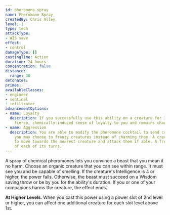 ```yaml
---
id: pheromone_spray
name: Pheromone Spray
createdBy: Chris Alley
level: 1
type: tech
attackType:
- WIS save
effect:
- control
damageType: []
castingTime: Action
duration: 24 hours
concentration: false
distance:
  range: 30
detonates:
primes:
availableClasses:
- engineer
- sentinel
- infiltrator
advancementOptions:
- name: Loyalty
  description: If you successfully use this ability on a creature for 30 days in a row, the creature develops a
    fierce, chemically-induced sense of loyalty to you and remains charmed by you indefinitely.
- name: Aggression
  description: You are able to modify the pheromone cocktail to send creatures into a frenzy. When you use this ability,
    you may choose to frenzy creatures instead of charming them. A creature that becomes frenzied must use its movement
    to move towards the nearest creature and attack them if able. A frenzied creature may repeat its save at the end
    of each of its turns.
---
```


A spray of chemical pheromones lets you convince a beast that you mean it no harm. Choose an organic creature that you can see
within range. It must see you and be capable of smelling. If the creature's Intelligence is 4 or higher, the power fails.
Otherwise, the beast must succeed on a Wisdom saving throw or be <me-condition id="charmed"/> by you for the ability's duration.
If you or one of your companions harms the creature, the effect ends.

__At Higher Levels__. When you cast this power using a power slot of 2nd level or higher, you can affect one additional
creature for each slot level above 1st.
